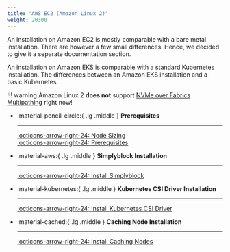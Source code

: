 ```yaml
---
title: "AWS EC2 (Amazon Linux 2)"
weight: 20300
---
```


An installation on Amazon EC2 is mostly comparable with a bare metal installation. There are however a few small
differences. Hence, we decided to give it a separate documentation section.

An installation on Amazon EKS is comparable with a standard Kubernetes installation. The differences between an Amazon
EKS installation and a basic Kubernetes

!!! warning
    Amazon Linux 2 **does not** support
    [NVMe over Fabrics Multipathing](../../important-notes/terminology.md#multipathing) right now!

<div class="grid cards" markdown>

-   :material-pencil-circle:{ .lg .middle } __Prerequisites__

    ---

    [:octicons-arrow-right-24: Node Sizing](../deployment-planning/node-sizing.md)<br/>
    [:octicons-arrow-right-24: Prerequisites](prerequisites.md)

-   :material-aws:{ .lg .middle } __Simplyblock Installation__

    ---

    [:octicons-arrow-right-24: Install Simplyblock](install-simplyblock.md)

-   :material-kubernetes:{ .lg .middle } __Kubernetes CSI Driver Installation__

    ---

    [:octicons-arrow-right-24: Install Kubernetes CSI Driver](install-simplyblock-csi.md)

-   :material-cached:{ .lg .middle } __Caching Node Installation__

    ---

    [:octicons-arrow-right-24: Install Caching Nodes](install-caching-nodes.md)
</div>
